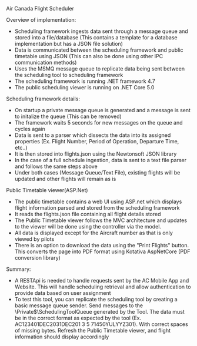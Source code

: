 Air Canada Flight Scheduler 

Overview of implementation:
- Scheduling framework ingests data sent through a message queue and stored into a file/database 
(This contains a template for a database implementation but has a JSON file solution)
- Data is communicated between the scheduling framework and public timetable using JSON (This can also be done using other IPC communication methods)
- Uses the MSMQ message queue to replicate data being sent between the scheduling tool to scheduling framework
- The scheduling framework is running .NET framework 4.7
- The public scheduling viewer is running on .NET Core 5.0


Scheduling framework details:
- On startup a private message queue is generated and a message is sent to initalize the queue (This can be removed)
- The framework waits 5 seconds for new messages on the queue and cycles again
- Data is sent to a parser which dissects the data into its assigned properties (Ex. Flight Number, Period of Operation, Departure Time, etc..)
- It is then stored into flights.json using the Newtonsoft JSON library
- In the case of a full schedule ingestion, data is sent to a text file parser and follows the same steps above 
- Under both cases (Message Queue/Text File), existing flights will be updated and other flights will remain as is


Public Timetable viewer(ASP.Net)
- The public timetable contains a web UI using ASP.net which displays flight information parsed and stored from the scheduling framework
- It reads the flights.json file containing all flight details stored
- The Public Timetable viewer follows the MVC architecture and updates to the viewer will be done using the controller via the model.
- All data is displayed except for the Aircraft number as that is only viewed by pilots
- There is an option to download the data using the "Print Flights" button. This converts the page into PDF format using Kotativa AspNetCore (PDF conversion library)

Summary:
- A RESTApi is needed to handle requests sent by the AC Mobile App and Website. This will handle scheduling retrieval and allow authentication to provide data based on 
user assignment 
- To test this tool, you can replicate the scheduling tool by creating a basic message queue sender. Send messages to the \\Private$\\SchedulingToolQueue generated by the Tool.
The data must be in the correct format as expected by the tool (Ex. AC123401DEC2031DEC201 3 5 71450YULYYZ301). With correct spaces of missing bytes. Refresh the Public Timetable
viewer, and flight information should display accordingly 
